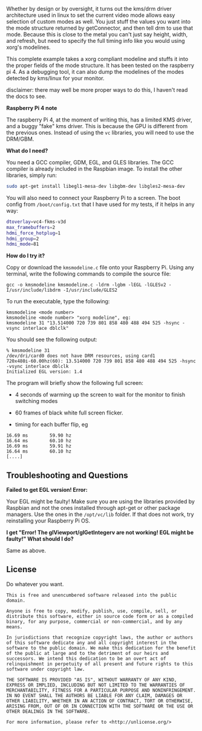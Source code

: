 Whether by design or by oversight, it turns out the kms/drm driver architecture used in linux to set the current video mode allows easy selection of custom modes as well. You just stuff the values you want into the mode structure returned by getConnector, and then tell drm to use that mode. Because this is close to the metal you can't just say height, width, and refresh, but need to specify the full timing info like you would using xorg's modelines.

This complete example takes a xorg compliant modeline and stuffs it into the proper fields of the mode structure. It has been tested on the raspberry pi 4. As a debugging tool, it can also dump the modelines of the modes detected by kms/linux for your monitor. 

disclaimer: there may well be more proper ways to do this, I haven't read the docs to see.

**Raspberry Pi 4 note**

The raspberry Pi 4, at the moment of writing this, has a limited KMS driver, and a buggy "fake" kms driver. This is because the GPU is different from the previous ones. Instead of using the `vc` libraries, you will need to use the DRM/GBM.

**What do I need?**

You need a GCC compiler, GDM, EGL, and GLES libraries. The GCC compiler is already included in the Raspbian image. To install the other libraries, simply run:

```bash
sudo apt-get install libegl1-mesa-dev libgbm-dev libgles2-mesa-dev
```

You will also need to connect your Raspberry Pi to a screen. The boot config from `/boot/config.txt` that I have used for my tests, if it helps in any way:

```bash
dtoverlay=vc4-fkms-v3d
max_framebuffers=2
hdmi_force_hotplug=1
hdmi_group=2
hdmi_mode=81
```

**How do I try it?**

Copy or download the `kmsmodeline.c` file onto your Raspberry Pi. Using any terminal, write the following commands to compile the source file:

```
gcc -o kmsmodeline kmsmodeline.c -ldrm -lgbm -lEGL -lGLESv2 -I/usr/include/libdrm -I/usr/include/GLES2
```

To run the executable, type the following:

```
kmsmodeline <mode number>
kmsmodeline <mode number> "xorg modeline", eg:
kmsmodeline 31 "13.514000 720 739 801 858 480 488 494 525 -hsync -vsync interlace dblclk"
```

You should see the following output:

```
% kmsmodeline 31 
/dev/dri/card0 does not have DRM resources, using card1
720x480i-60.00hz(60): 13.514000 720 739 801 858 480 488 494 525 -hsync -vsync interlace dblclk
Initialized EGL version: 1.4

```

The program will briefly show the following full screen:

* 4 seconds of warming up the screen to wait for the monitor to finish switching modes

* 60 frames of black white full screen flicker.

* timing for each buffer flip, eg
````
16.69 ms        59.90 hz
16.64 ms        60.10 hz
16.69 ms        59.91 hz
16.64 ms        60.10 hz
[....]
````


## Troubleshooting and Questions

**Failed to get EGL version! Error:**

Your EGL might be faulty! Make sure you are using the libraries provided by Raspbian and not the ones installed through apt-get or other package managers. Use the ones in the `/opt/vc/lib` folder. If that does not work, try reinstalling your Raspberry Pi OS.

**I get "Error! The glViewport/glGetIntegerv are not working! EGL might be faulty!" What should I do?**

Same as above.

## License

Do whatever you want.

```
This is free and unencumbered software released into the public domain.

Anyone is free to copy, modify, publish, use, compile, sell, or
distribute this software, either in source code form or as a compiled
binary, for any purpose, commercial or non-commercial, and by any
means.

In jurisdictions that recognize copyright laws, the author or authors
of this software dedicate any and all copyright interest in the
software to the public domain. We make this dedication for the benefit
of the public at large and to the detriment of our heirs and
successors. We intend this dedication to be an overt act of
relinquishment in perpetuity of all present and future rights to this
software under copyright law.

THE SOFTWARE IS PROVIDED "AS IS", WITHOUT WARRANTY OF ANY KIND,
EXPRESS OR IMPLIED, INCLUDING BUT NOT LIMITED TO THE WARRANTIES OF
MERCHANTABILITY, FITNESS FOR A PARTICULAR PURPOSE AND NONINFRINGEMENT.
IN NO EVENT SHALL THE AUTHORS BE LIABLE FOR ANY CLAIM, DAMAGES OR
OTHER LIABILITY, WHETHER IN AN ACTION OF CONTRACT, TORT OR OTHERWISE,
ARISING FROM, OUT OF OR IN CONNECTION WITH THE SOFTWARE OR THE USE OR
OTHER DEALINGS IN THE SOFTWARE.

For more information, please refer to <http://unlicense.org/>
```
